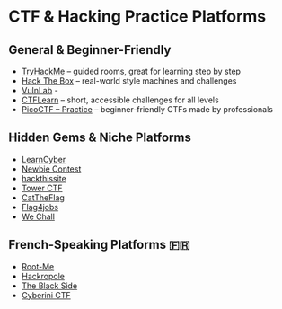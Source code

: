 #  CTF & Hacking Practice Platforms

## General & Beginner-Friendly
- [TryHackMe](https://tryhackme.com/) – guided rooms, great for learning step by step
- [Hack The Box](https://www.hackthebox.com/) – real-world style machines and challenges
- [VulnLab](https://www.vulnlab.com/) - 
- [CTFLearn](https://ctflearn.com/) – short, accessible challenges for all levels
- [PicoCTF – Practice](https://play.picoctf.org/practice) – beginner-friendly CTFs made by professionals

## Hidden Gems & Niche Platforms
- [LearnCyber](https://learn-cyber.net/) 
- [Newbie Contest](https://www.newbiecontest.org/) 
- [hackthissite](https://www.hackthissite.org/) 
- [Tower CTF](https://www.tower-ctf.fr/) 
- [CatTheFlag](https://cattheflag.org/)
- [Flag4jobs](https://app.flag4jobs.com/)
- [We Chall](https://www.wechall.net/) 

## French-Speaking Platforms 🇫🇷
- [Root-Me](https://www.root-me.org/) 
- [Hackropole](https://hackropole.fr/fr/) 
- [The Black Side](https://theblackside.fr/) 
- [Cyberini CTF](https://cyberini.com/ctf/)
